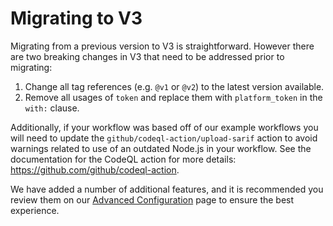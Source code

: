 # Migrating to V3

Migrating from a previous version to V3 is straightforward. However there are two breaking changes in V3 that need to be addressed prior to migrating:

1. Change all tag references (e.g. `@v1` or `@v2`) to the latest version available.
2. Remove all usages of `token` and replace them with `platform_token` in the `with:` clause.

Additionally, if your workflow was based off of our example workflows you will
need to update the `github/codeql-action/upload-sarif` action to avoid warnings
related to use of an outdated Node.js in your workflow. See the documentation for the
CodeQL action for more details: https://github.com/github/codeql-action.

We have added a number of additional features, and it is recommended you review
them on our [Advanced Configuration](./advanced-configurations.md) page to
ensure the best experience.
